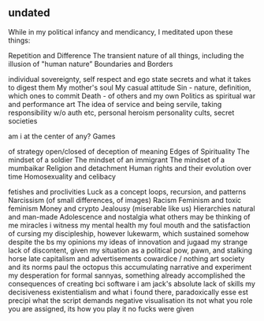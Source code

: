 ## undated


While in my political infancy and mendicancy, I meditated upon these things:



Repetition and Difference
The transient nature of all things, including the illusion of "human nature”
Boundaries and Borders

individual sovereignty, self respect and ego
state secrets and what it takes to digest them
My mother's soul
My casual attitude
Sin - nature, definition, which ones to commit
Death - of others and my own
Politics as spiritual war and performance art
The idea of service and being servile, taking responsibility w/o auth etc, personal heroism
personality cults, secret societies

am i at the center of any?
Games

of strategy
open/closed
of deception
of meaning
Edges of Spirituality
The mindset of a soldier
The mindset of an immigrant
The mindset of a mumbaikar
Religion and detachment
Human rights and their evolution over time
Homosexuality and celibacy

fetishes and proclivities
Luck as a concept
loops, recursion, and patterns
Narcissism (of small differences, of images)
Racism
Feminism and toxic feminism
Money and crypto
Jealousy (miserable like us)
Hierarchies natural and man-made
Adolescence and nostalgia
what others may be thinking of me
miracles i witness
my mental health
my foul mouth and the satisfaction of cursing
my discipleship, however lukewarm, which sustained somehow despite the bs
my opinions
my ideas of innovation and jugaad
my strange lack of discontent, given my situation as a political pow, pawn, and stalking horse
late capitalism and advertisements
cowardice / nothing
art
society and its norms
paul the octopus
this accumulating narrative and experiment
my desperation for formal sannyas, something already accomplished
the consequences of creating bci software
i am jack's absolute lack of skills
my decisiveness
existentialism and what i found there, paradoxically esse est precipi
what the script demands
negative visualisation
its not what you role you are assigned, its how you play it
no fucks were given

